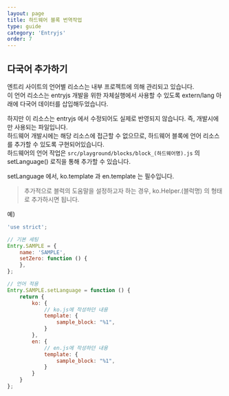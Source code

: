 ```yaml
---
layout: page
title: 하드웨어 블록 번역작업
type: guide
category: 'Entryjs'
order: 7
---
```


## 다국어 추가하기

엔트리 사이트의 언어별 리소스는 내부 프로젝트에 의해 관리되고 있습니다.  
이 언어 리소스는 entryjs 개발을 위한 자체실행에서 사용할 수 있도록 extern/lang 아래에 다국어 데이터를 삽입해두었습니다.

하지만 이 리소스는 entryjs 에서 수정되어도 실제로 반영되지 않습니다. 즉, 개발시에만 사용되는 파일입니다.  
하드웨어 개발시에는 해당 리소스에 접근할 수 없으므로, 하드웨어 블록에 언어 리소스를 추가할 수 있도록 구현되어있습니다.  
하드웨어의 언어 작업은 `src/playground/blocks/block_(하드웨어명).js` 의 setLanguage() 로직을 통해 추가할 수 있습니다.

setLanguage 에서, ko.template 과 en.template 는 필수입니다.

> 추가적으로 블럭의 도움말을 설정하고자 하는 경우, ko.Helper.(블럭명) 의 형태로 추가하시면 됩니다. 

예)  
``` js
'use strict';

// 기본 세팅
Entry.SAMPLE = {
    name: 'SAMPLE',
    setZero: function () {
    },
};

// 언어 적용
Entry.SAMPLE.setLanguage = function () {
    return {
        ko: {
            // ko.js에 작성하던 내용
            template: {
                sample_block: "%1",
            }
        },
        en: {
            // en.js에 작성하던 내용
            template: {
                sample_block: "%1",
            }
        }
    }
};
```